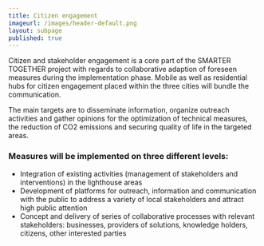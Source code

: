 ```yaml
---
title: Citizen engagement
imageurl: /images/header-default.png
layout: subpage
published: true
---
```

Citizen and stakeholder engagement is a core part of the SMARTER TOGETHER project with regards to collaborative adaption of foreseen measures during the implementation phase. Mobile as well as residential hubs for citizen engagement placed within the three cities will bundle the communication.

The main targets are to disseminate information, organize outreach activities and gather opinions for the optimization of technical measures, the reduction of CO2 emissions and securing quality of life in the targeted areas.

### Measures will be implemented on three different levels:

*   Integration of existing activities (management of stakeholders and interventions) in the lighthouse areas
*   Development of platforms for outreach, information and communication with the public to address a variety of local stakeholders and attract high public attention
*   Concept and delivery of series of collaborative processes with relevant stakeholders: businesses, providers of solutions, knowledge holders, citizens, other interested parties
